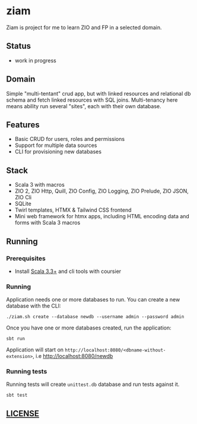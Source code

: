 # ziam

Ziam is project for me to learn ZIO and FP in a selected domain. 

## Status

* work in progress

## Domain

Simple "multi-tentant" crud app, but with linked resources and relational db schema and fetch linked resources with SQL joins. Multi-tenancy here means ability run several "sites", each with their own database.

## Features

* Basic CRUD for users, roles and permissions
* Support for multiple data sources 
* CLI for provisioning new databases

## Stack 

* Scala 3 with macros
* ZIO 2, ZIO Http, Quill, ZIO Config, ZIO Logging, ZIO Prelude, ZIO JSON, ZIO Cli
* SQLite
* Twirl templates, HTMX & Tailwind CSS frontend
* Mini web framework for htmx apps, including HTML encoding data and forms with Scala 3 macros 

## Running

### Prerequisites

* Install [Scala 3.3+](https://www.scala-lang.org/download/) and cli tools with coursier

### Running

Application needs one or more databases to run. You can create a new database with the CLI:

```shell
./ziam.sh create --database newdb --username admin --password admin
```

Once you have one or more databases created, run the application:

```shell
sbt run
```

Application will start on `http://localhost:8080/<dbname-without-extension>`, i.e [http://localhost:8080/newdb](http://localhost:8080/newdb)

### Running tests

Running tests will create `unittest.db` database and run tests against it. 

```shell
sbt test
```

## [LICENSE](LICENSE)

